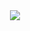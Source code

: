<div align="center">
<img src="https://github.com/user-attachments/assets/ebd93034-2b3f-4705-a8dc-c0dc91a734dc">
</div>
